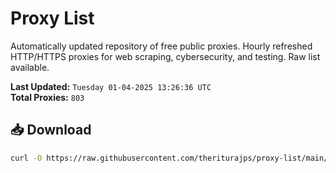 # Proxy List

Automatically updated repository of free public proxies. Hourly refreshed HTTP/HTTPS proxies for web scraping, cybersecurity, and testing. Raw list available.

**Last Updated:** `Tuesday 01-04-2025 13:26:36 UTC`  
**Total Proxies:** `803`

## 📥 Download
```bash
curl -O https://raw.githubusercontent.com/theriturajps/proxy-list/main/proxies.txt
